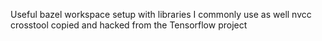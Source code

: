 Useful bazel workspace setup with libraries I commonly use as well nvcc crosstool copied and hacked from the Tensorflow project
